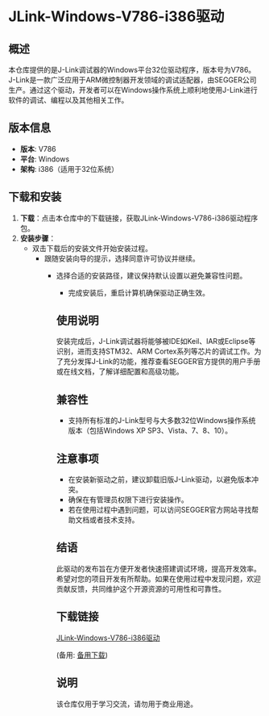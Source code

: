 # JLink-Windows-V786-i386驱动

## 概述

本仓库提供的是J-Link调试器的Windows平台32位驱动程序，版本号为V786。J-Link是一款广泛应用于ARM微控制器开发领域的调试适配器，由SEGGER公司生产。通过这个驱动，开发者可以在Windows操作系统上顺利地使用J-Link进行软件的调试、编程以及其他相关工作。

## 版本信息

- **版本**: V786
- **平台**: Windows
- **架构**: i386（适用于32位系统）

## 下载和安装

1. **下载**：点击本仓库中的下载链接，获取JLink-Windows-V786-i386驱动程序包。
2. **安装步骤**：
   - 双击下载后的安装文件开始安装过程。
      - 跟随安装向导的提示，选择同意许可协议并继续。
         - 选择合适的安装路径，建议保持默认设置以避免兼容性问题。
            - 完成安装后，重启计算机确保驱动正确生效。

            ## 使用说明

            安装完成后，J-Link调试器将能够被IDE如Keil、IAR或Eclipse等识别，进而支持STM32、ARM Cortex系列等芯片的调试工作。为了充分发挥J-Link的功能，推荐查看SEGGER官方提供的用户手册或在线文档，了解详细配置和高级功能。

            ## 兼容性

            - 支持所有标准的J-Link型号与大多数32位Windows操作系统版本（包括Windows XP SP3、Vista、7、8、10）。

            ## 注意事项

            - 在安装新驱动之前，建议卸载旧版J-Link驱动，以避免版本冲突。
            - 确保在有管理员权限下进行安装操作。
            - 若在使用过程中遇到问题，可以访问SEGGER官方网站寻找帮助文档或者技术支持。

            ## 结语

            此驱动的发布旨在方便开发者快速搭建调试环境，提高开发效率。希望对您的项目开发有所帮助。如果在使用过程中发现问题，欢迎贡献反馈，共同维护这个开源资源的可用性和可靠性。

            ## 下载链接
            [JLink-Windows-V786-i386驱动](https://pan.quark.cn/s/9bb70b6a244c) 

            (备用: [备用下载](https://pan.baidu.com/s/1hgg3ZpIWl8_BsMZUniz8aQ?pwd=1234))

            ## 说明

            该仓库仅用于学习交流，请勿用于商业用途。
